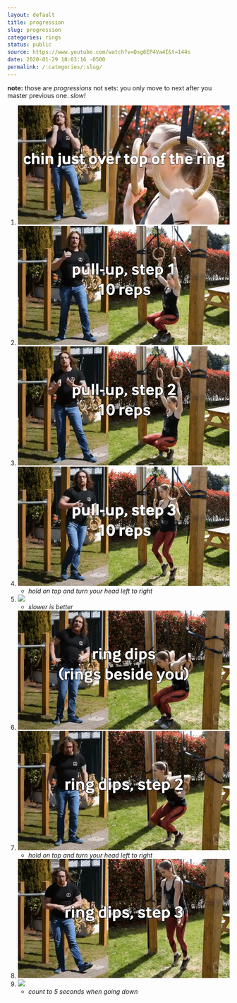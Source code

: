 ```yaml
---
layout: default
title: progression
slug: progression
categories: rings
status: public
source: https://www.youtube.com/watch?v=Qsg6EP4Va4I&t=144s
date: 2020-01-29 18:03:16 -0500
permalink: /:categories/:slug/
---
```

**note:** those are *progressions* not sets: you only move to next after you master previous one. *slow!*
1. ![](/assets/images/rings/progression01.gif)
1. ![](/assets/images/rings/progression02.gif)
1. ![](/assets/images/rings/progression03.gif)
1. ![](/assets/images/rings/progression04.gif)
	- *hold on top and turn your head left to right*
1. ![](/assets/images/rings/progression05.gif)
	- *slower is better*
1. ![](/assets/images/rings/progression06.gif)
1. ![](/assets/images/rings/progression07.gif)
	- *hold on top and turn your head left to right*
1. ![](/assets/images/rings/progression08.gif)
1. ![](/assets/images/rings/progression09.gif)
	- *count to 5 seconds when going down*
